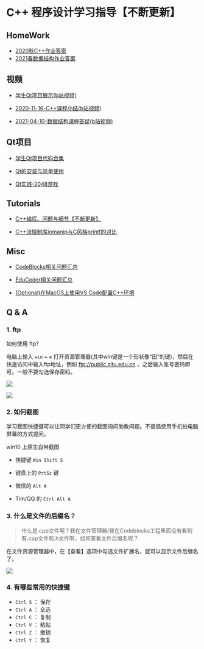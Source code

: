# C++ 程序设计学习指导【不断更新】


## HomeWork

* [2020秋C++作业答案](https://gitee.com/OneForward/TACpp/blob/gitee/codes/20fall/README.md)
* [2021春数据结构作业答案](https://gitee.com/OneForward/TACpp/blob/gitee/codes/21spring/README.md)


## 视频

* [学生Qt项目展示(b站视频)](https://www.bilibili.com/video/BV1Hr4y1T7y1)

* [2020-11-16-C++课程小结(b站视频)](https://www.bilibili.com/video/BV1mt4y1a71t/)
* [2021-04-10-数据结构课程答疑(b站视频)](https://www.bilibili.com/video/BV1mt4y1a71t/)


## Qt项目 

* [学生Qt项目代码合集](https://gitee.com/OneForward/QtGallery)

* [Qt的安装与简单使用](https://gitee.com/OneForward/TACpp/blob/gitee/tutorials/qt-install.md)

* [Qt实践-2048游戏](https://gitee.com/OneForward/TACpp/blob/gitee/tutorials/qt-2048-v1.md)

## Tutorials

* [C++编程、问题与细节【不断更新】](https://gitee.com/OneForward/TACpp/blob/gitee/tutorials/Cpp.md)

* [C++流控制库iomanip与C风格printf的对比](https://gitee.com/OneForward/TACpp/blob/gitee/tutorials/CppFormat.md)




## Misc

* [CodeBlocks相关问题汇总](https://gitee.com/OneForward/TACpp/blob/gitee/tutorials/CodeBlocks.md)

* [EduCoder相关问题汇总](https://gitee.com/OneForward/TACpp/blob/gitee/tutorials/EduCoder.md)

* [(Optional)在MacOS上使用VS Code配置C++环境](https://code.visualstudio.com/docs/cpp/config-clang-mac)




<!-- <details>
  <summary> Q & A  </summary> -->
## Q & A
### 1. ftp

如何使用 ftp?

电脑上输入 `win` + `e` 打开资源管理器(其中win键是一个形状像“田”的键)，然后在快速访问中输入ftp地址，例如 ftp://public.sjtu.edu.cn ，之后输入账号密码即可。一般不要勾选保存密码。

![](tutorials/imgs/ftp_start.png)

![](tutorials/imgs/ftp_url.png)

### 2. 如何截图

学习截图快捷键可以让同学们更方便的截图询问助教问题。不提倡使用手机拍电脑屏幕的方式提问。

win10 上原生自带截图

- 快捷键 `Win Shift S` 
- 键盘上的 `PrtSc` 键

- 微信的 `Alt A` 
- Tim/QQ 的 `Ctrl Alt A`

### 3. 什么是文件的后缀名？

> 什么是.cpp文件啊？我在文件管理器/我在Codeblocks工程里面没有看到有.cpp文件和.h文件啊，如何查看文件后缀名呢？

在文件资源管理器中，在【查看】选项中勾选文件扩展名，就可以显示文件后缀名了。

![](tutorials/imgs/file_ext.png)

### 4. 有哪些常用的快捷键

* `Ctrl S` ： 保存
* `Ctrl A` ： 全选
* `Ctrl C` ： 复制
* `Ctrl V` ： 粘贴
* `Ctrl Z` ： 撤销
* `Ctrl Y` ： 恢复

<!-- </details> -->

